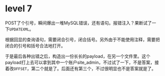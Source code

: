 # level 7

POST了个引号，瞬间爆出一堆MySQL错误，还有语句。报错注入？果断试了一下`UPDATEXML`。

根据回显的查询语句，需要闭合引号，闭合括号。另外由于不能使用注释，需要把闭合的引号和括号合法地打开。

于是最后各种出错之后，构造出一份长长的payload，在另一个文件里。这个payload打上去可以拿到其中一个账户site\_admin，不过试了一下，不是答案，接着改`OFFSET`，第二个就是了。后面还有第三个，不过很明显也不是答案就是了。

